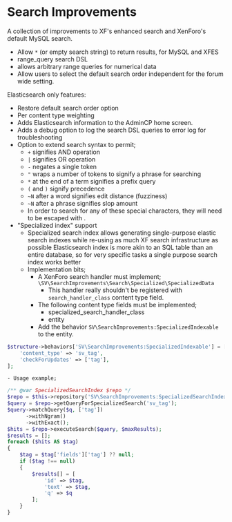 # Search Improvements

A collection of improvements to XF's enhanced search and XenForo's default MySQL search.

- Allow `*` (or empty search string) to return results, for MySQL and XFES
- range_query search DSL
- allows arbitrary range queries for numerical data
- Allow users to select the default search order independent for the forum wide setting.

Elasticsearch only features:
- Restore default search order option
- Per content type weighting
- Adds Elasticsearch information to the AdminCP home screen.
- Adds a debug option to log the search DSL queries to error log for troubleshooting
- Option to extend search syntax to permit;
    - `+` signifies AND operation
    - `|` signifies OR operation
    - `-` negates a single token
    - `"` wraps a number of tokens to signify a phrase for searching
    - `*` at the end of a term signifies a prefix query
    - `(` and `)` signify precedence
    - `~N` after a word signifies edit distance (fuzziness)
    - `~N` after a phrase signifies slop amount
    - In order to search for any of these special characters, they will need to be escaped with \.
- "Specialized index" support
    - Specialized search index allows generating single-purpose elastic search indexes while re-using as much XF search infrastructure as possible
      Elasticsearch index is more akin to an SQL table than an entire database, so for very specific tasks a single purpose search index works better
    - Implementation bits;
        - A XenForo search handler must implement; `\SV\SearchImprovements\Search\Specialized\SpecializedData`
            - This handler really shouldn't be registered with `search_handler_class` content type field.
        - The following content type fields must be implemented;
          - specialized_search_handler_class
          - entity
        - Add the behavior `SV\SearchImprovements:SpecializedIndexable` to the entity.
```php
$structure->behaviors['SV\SearchImprovements:SpecializedIndexable'] = [
    'content_type' => 'sv_tag',
    'checkForUpdates' => ['tag'],
];
```
    - Usage example;
```php
/** @var SpecializedSearchIndex $repo */
$repo = $this->repository('SV\SearchImprovements:SpecializedSearchIndex');
$query = $repo->getQueryForSpecializedSearch('sv_tag');
$query->matchQuery($q, ['tag'])
      ->withNgram()
      ->withExact();
$hits = $repo->executeSearch($query, $maxResults);
$results = [];
foreach ($hits AS $tag)
{
    $tag = $tag['fields']['tag'] ?? null;
    if ($tag !== null)
    {
        $results[] = [
            'id' => $tag,
            'text' => $tag,
            'q' => $q
        ];
    }
}
  ```
  